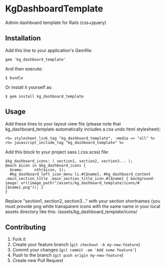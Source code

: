 # KgDashboardTemplate

Admin dashboard template for Rails (css+jquery)

## Installation

Add this line to your application's Gemfile:

    gem 'kg_dashboard_template'

And then execute:

    $ bundle

Or install it yourself as:

    $ gem install kg_dashboard_template

## Usage

Add these lines to your layout view file (please note that kg_dashboard_template automatically includes a css undo html stylesheet):

	<%= stylesheet_link_tag "kg_dashboard_template", :media => "all" %>
	<%= javascript_include_tag "kg_dashboard_template" %>
  

Add this block to your project sass (.css.scss) file:

	$kg_dashboard_icons: ( section1, section2, section3... );
	@each $icon in $kg_dashboard_icons {
	  $name:     nth($icon, 1);
	  #kg_dashboard_left_icon_menu li.#{$name}, #kg_dashboard_content .main_section_title .main_section_title_icon.#{$name} { background-image: url(image_path("/assets/kg_dashboard_template/icons/#{$name}.png")); }
	}

Replace "section1, section2, section3..." with your section shortnames (you must provide png white transparent icons with the same name in your local assets directory like this: /assets/kg_dashboard_template/icons/

## Contributing

1. Fork it
2. Create your feature branch (`git checkout -b my-new-feature`)
3. Commit your changes (`git commit -am 'Add some feature'`)
4. Push to the branch (`git push origin my-new-feature`)
5. Create new Pull Request

